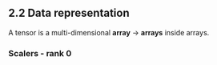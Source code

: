 ## 2.2 Data representation
A tensor is a multi-dimensional **array** -> **arrays** inside arrays.

### Scalers - rank 0

